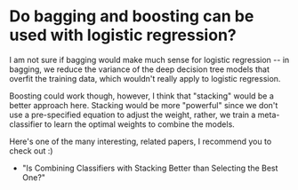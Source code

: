 # Do bagging and boosting can be used with logistic regression?

I am not sure if bagging would make much sense for logistic regression -- in bagging, we reduce the variance of the deep decision tree models that overfit the training data, which wouldn't really apply to logistic regression.
 
Boosting could work though, however, I think that "stacking" would be a better approach here. Stacking would be more "powerful" since we don't use a pre-specified equation to adjust the weight, rather, we train a meta-classifier to learn the optimal weights to combine the models.
  
  
Here's one of the many interesting, related papers, I recommend you to check out :)

- "Is Combining Classifiers with Stacking Better than Selecting the Best One?" 
